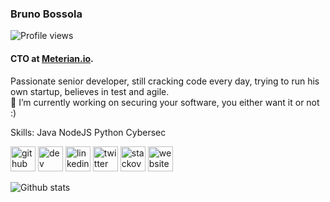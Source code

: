 ### Bruno Bossola  
![Profile views](https://gpvc.arturio.dev/bbossola)  

#### CTO at [Meterian.io](https://www.meterian.io/).
Passionate senior developer, still cracking code every day, trying to run his  own startup, believes in test and agile.   
🔭 I’m currently working on securing your software, you either want it or not :) 

Skills: Java NodeJS Python Cybersec 

[<img src='https://cdn.jsdelivr.net/npm/simple-icons@3.0.1/icons/github.svg' alt='github' height='40'>](https://github.com/bbossola)  [<img src='https://cdn.jsdelivr.net/npm/simple-icons@3.0.1/icons/dev-dot-to.svg' alt='dev' height='40'>](https://dev.to/bbossola)  [<img src='https://cdn.jsdelivr.net/npm/simple-icons@3.0.1/icons/linkedin.svg' alt='linkedin' height='40'>](https://www.linkedin.com/in/bbossola/)  [<img src='https://cdn.jsdelivr.net/npm/simple-icons@3.0.1/icons/twitter.svg' alt='twitter' height='40'>](https://twitter.com/bbossola)  [<img src='https://cdn.jsdelivr.net/npm/simple-icons@3.0.1/icons/stackoverflow.svg' alt='stackoverflow' height='40'>](bbossola)  [<img src='https://cdn.jsdelivr.net/npm/simple-icons@3.0.1/icons/icloud.svg' alt='website' height='40'>](https://bbossola.wordpress.com)  

![Github stats](https://github-readme-stats.vercel.app/api?username=bbossola&show_icons=true)
